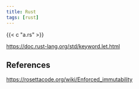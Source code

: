```yaml
---
title: Rust
tags: [rust]
---
```


{{< c "a.rs" >}}

<https://doc.rust-lang.org/std/keyword.let.html>

## References

<https://rosettacode.org/wiki/Enforced_immutability>

